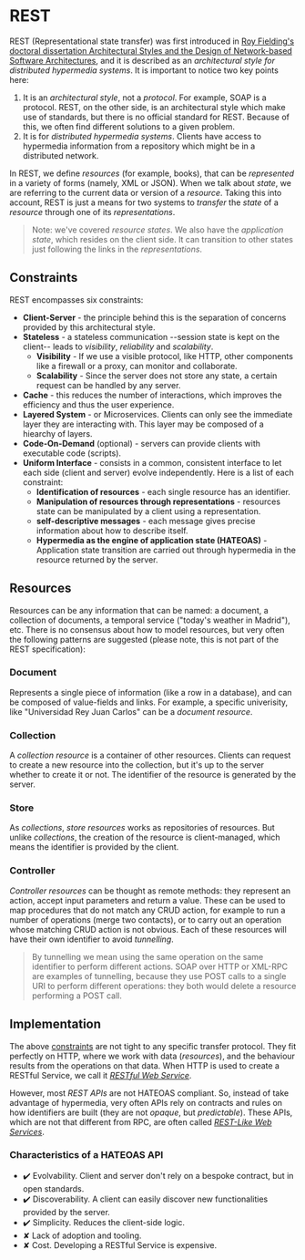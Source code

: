 # REST
REST (Representational state transfer) was first introduced in [Roy Fielding's doctoral dissertation Architectural Styles and the Design of Network-based Software Architectures][], and it is described as an _architectural style for distributed hypermedia systems_. It is important to notice two key points here:

1. It is an _architectural style_, not a _protocol_. For example, SOAP is a protocol. REST, on the other side, is an architectural style which make use of standards, but there is no official standard for REST. Because of this, we often find different solutions to a given problem.
2. It is for _distributed hypermedia systems_. Clients have access to hypermedia information from a repository which might be in a distributed network.

In REST, we define _resources_ (for example, books), that can be _represented_ in a variety of forms (namely, XML or JSON). When we talk about _state_, we are referring to the current data or version of a _resource_. Taking this into account, REST is just a means for two systems to _transfer_ the _state_ of a _resource_ through one of its _representations_.

> Note: we've covered _resource states_. We also have the _application state_, which resides on the client side. It can transition to other states just following the links in the _representations_.

## Constraints
REST encompasses six constraints:

* **Client-Server** - the principle behind this is the separation of concerns provided by this architectural style.
* **Stateless** - a stateless communication --session state is kept on the client-- leads to _visibility_, _reliability_ and _scalability_.
  * **Visibility** - If we use a visible protocol, like HTTP, other components like a firewall or a proxy, can monitor and collaborate.
  * **Scalability** - Since the server does not store any state, a certain request can be handled by any server.
* **Cache** - this reduces the number of interactions, which improves the efficiency and thus the user experience.
* **Layered System** - or Microservices. Clients can only see the immediate layer they are interacting with. This layer may be composed of a hiearchy of layers.
* **Code-On-Demand** (optional) - servers can provide clients with executable code (scripts).
* **Uniform Interface** - consists in a common, consistent interface to let each side (client and server) evolve independently. Here is a list of each constraint:
  * **Identification of resources** - each single resource has an identifier.
  * **Manipulation of resources through representations** - resources state can be manipulated by a client using a representation.
  * **self-descriptive messages** - each message gives precise information about how to describe itself.
  * **Hypermedia as the engine of application state (HATEOAS)** - Application state transition are carried out through hypermedia in the resource returned by the server.

## Resources
Resources can be any information that can be named: a document, a collection of documents, a temporal service ("today's weather in Madrid"), etc. There is no consensus about how to model resources, but very often the following patterns are suggested (please note, this is not part of the REST specification):

### Document
Represents a single piece of information (like a row in a database), and can be composed of value-fields and links. For example, a specific univerisity, like "Universidad Rey Juan Carlos" can be a _document resource_.

### Collection
A _collection resource_ is a container of other resources. Clients can request to create a new resource into the collection, but it's up to the server whether to create it or not. The identifier of the resource is generated by the server.

### Store
As _collections_, _store resources_ works as repositories of resources. But unlike _collections_, the creation of the resource is client-managed, which means the identifier is provided by the client.

### Controller
_Controller resources_ can be thought as remote methods: they represent an action, accept input parameters and return a value. These can be used to map procedures that do not match any CRUD action, for example to run a number of operations (merge two contacts), or to carry out an operation whose matching CRUD action is not obvious. Each of these resources will have their own identifier to avoid _tunnelling_.

> By tunnelling we mean using the same operation on the same identifier to perform different actions. SOAP over HTTP or XML-RPC are examples of tunnelling, because they use POST calls to a single URI to perform different operations: they both would delete a resource performing a POST call.

## Implementation
The above [constraints](#constraints) are not tight to any specific transfer protocol. They fit perfectly on HTTP, where we work with data (_resources_), and the behaviour results from the operations on that data. When HTTP is used to create a RESTful Service, we call it [_RESTful Web Service_][RESTful Web Service].

However, most _REST APIs_ are not HATEOAS compliant. So, instead of take advantage of hypermedia, very often APIs rely on contracts and rules on how identifiers are built (they are not _opaque_, but _predictable_). These APIs, which are not that different from RPC, are often called [_REST-Like Web Services_][REST-LikeWeb Service].

### Characteristics of a HATEOAS API

* ✔️ Evolvability. Client and server don't rely on a bespoke contract, but in open standards.
* ✔️ Discoverability. A client can easily discover new functionalities provided by the server.
* ✔️ Simplicity. Reduces the client-side logic.
* ✘ Lack of adoption and tooling.
* ✘ Cost. Developing a RESTful Service is expensive.

[Roy Fielding's doctoral dissertation Architectural Styles and the Design of Network-based Software Architectures]: https://www.ics.uci.edu/~fielding/pubs/dissertation/top.htm
[RESTful Web Service]: ./restful-web-services.md
[REST-LikeWeb Service]: ./restlike-web-services.md
